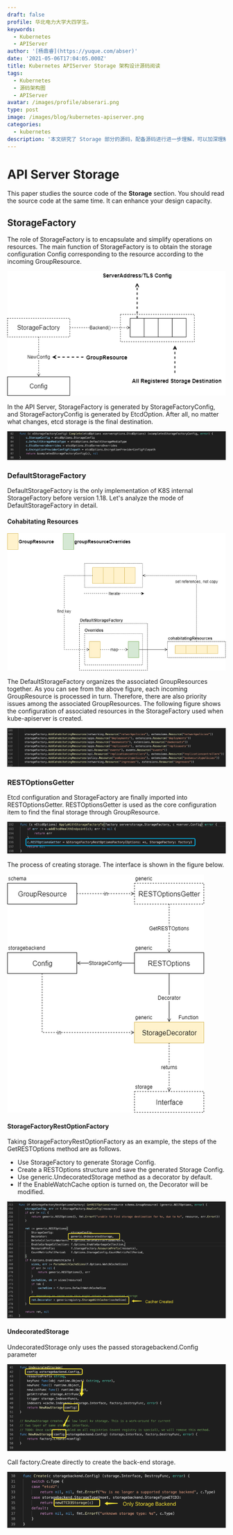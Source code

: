 ```yaml
---
draft: false
profile: 华北电力大学大四学生。
keywords:
  - Kubernetes
  - APIServer
author: '[杨鼎睿](https://yuque.com/abser)'
date: '2021-05-06T17:04:05.000Z'
title: Kubernetes APIServer Storage 架构设计源码阅读
tags:
  - Kubernetes
  - 源码架构图
  - APIServer
avatar: /images/profile/abserari.png
type: post
image: /images/blog/kubernetes-apiserver.png
categories:
  - kubernetes
description: '本文研究了 Storage 部分的源码，配备源码进行进一步理解，可以加深理解,增强相关设计能力。'
---
```


# API Server Storage

This paper studies the source code of the **Storage** section. You should read the source code at the same time. It can enhance your design capacity.

## StorageFactory

The role of StorageFactory is to encapsulate and simplify operations on resources. The main function of StorageFactory is to obtain the storage configuration Config corresponding to the resource according to the incoming GroupResource.

![storage-storage-factory.svg](../.gitbook/assets/12%20%281%29.png)

In the API Server, StorageFactory is generated by StorageFactoryConfig, and StorageFactoryConfig is generated by EtcdOption. After all, no matter what changes, etcd storage is the final destination.

![image.png](../.gitbook/assets/13%20%281%29.png)

### DefaultStorageFactory

DefaultStorageFactory is the only implementation of K8S internal StorageFactory before version 1.18. Let's analyze the mode of DefaultStorageFactory in detail.

#### Cohabitating Resources

![storage-cohabitating-resources.svg](../.gitbook/assets/14%20%281%29.png)

The DefaultStorageFactory organizes the associated GroupResources together. As you can see from the above figure, each incoming GroupResource is processed in turn. Therefore, there are also priority issues among the associated GroupResources. The following figure shows the configuration of associated resources in the StorageFactory used when kube-apiserver is created.

![image.png](../.gitbook/assets/15%20%281%29.png)

### RESTOptionsGetter

Etcd configuration and StorageFactory are finally imported into RESTOptionsGetter. RESTOptionsGetter is used as the core configuration item to find the final storage through GroupResource.

![image.png](../.gitbook/assets/16.png)

The process of creating storage. The interface is shown in the figure below.

![rest-options-getter-landscape.svg](../.gitbook/assets/17.png)

#### StorageFactoryRestOptionFactory

Taking StorageFactoryRestOptionFactory as an example, the steps of the GetRESTOptions method are as follows.

* Use StorageFactory to generate Storage Config.
* Create a RESTOptions structure and save the generated Storage Config.
* Use generic.UndecoratedStorage method as a decorator by default.
* If the EnableWatchCache option is turned on, the Decorator will be modified.

![image.png](../.gitbook/assets/18%20%282%29.png)

#### UndecoratedStorage

UndecoratedStorage only uses the passed storagebackend.Config parameter

![image.png](../.gitbook/assets/19%20%283%29.png)

Call factory.Create directly to create the back-end storage.

![image.png](../.gitbook/assets/20.png)

